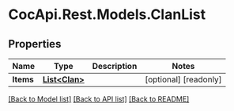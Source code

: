 # CocApi.Rest.Models.ClanList

## Properties

Name | Type | Description | Notes
------------ | ------------- | ------------- | -------------
**Items** | [**List&lt;Clan&gt;**](Clan.md) |  | [optional] [readonly] 

[[Back to Model list]](../../README.md#documentation-for-models) [[Back to API list]](../../README.md#documentation-for-api-endpoints) [[Back to README]](../../README.md)

